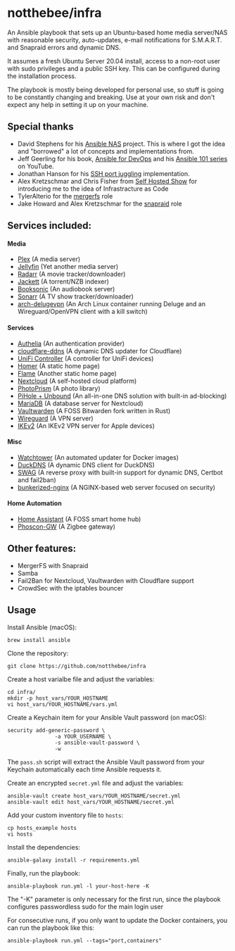 # notthebee/infra

An Ansible playbook that sets up an Ubuntu-based home media server/NAS with reasonable security, auto-updates, e-mail notifications for S.M.A.R.T. and Snapraid errors and dynamic DNS.

It assumes a fresh Ubuntu Server 20.04 install, access to a non-root user with sudo privileges and a public SSH key. This can be configured during the installation process.

The playbook is mostly being developed for personal use, so stuff is going to be constantly changing and breaking. Use at your own risk and don't expect any help in setting it up on your machine.

## Special thanks
* David Stephens for his [Ansible NAS](https://github.com/davestephens/ansible-nas) project. This is where I got the idea and "borrowed" a lot of concepts and implementations from.
* Jeff Geerling for his book, [Ansible for DevOps](https://www.ansiblefordevops.com/) and his [Ansible 101 series](https://www.youtube.com/watch?v=goclfp6a2IQ&list=PL2_OBreMn7FqZkvMYt6ATmgC0KAGGJNAN) on YouTube.
* Jonathan Hanson for his [SSH port juggling](https://gist.github.com/triplepoint/1ad6c6060c0f12112403d98180bcf0b4) implementation.
* Alex Kretzschmar and Chris Fisher from [Self Hosted Show](https://selfhosted.show/) for introducing me to the idea of Infrastracture as Code
* TylerAlterio for the [mergerfs](https://github.com/tyalt1/mediaserver/tree/master/roles/mergerfs) role
* Jake Howard and Alex Kretzschmar for the [snapraid](https://github.com/RealOrangeOne/ansible-role-snapraid/commits?author=IronicBadger) role

## Services included:
#### Media
* [Plex](https://hub.docker.com/r/linuxserver/plex) (A media server)
* [Jellyfin](https://hub.docker.com/r/linuxserver/jellyfin) (Yet another media server)
* [Radarr](https://hub.docker.com/r/linuxserver/radarr) (A movie tracker/downloader)
* [Jackett](https://hub.docker.com/r/linuxserver/jackett) (A torrent/NZB indexer)
* [Booksonic](https://hub.docker.com/r/linuxserver/booksonic) (An audiobook server)
* [Sonarr](https://hub.docker.com/r/linuxserver/sonarr) (A TV show tracker/downloader)
* [arch-delugevpn](https://hub.docker.com/r/binhex/arch-delugevpn) (An Arch Linux container running Deluge and an Wireguard/OpenVPN client with a kill switch)

#### Services
* [Authelia](https://hub.docker.com/r/authelia/authelia) (An authentication provider)
* [cloudflare-ddns](https://hub.docker.com/r/oznu/cloudflare-ddns) (A dynamic DNS updater for Cloudflare)
* [UniFi Controller](https://hub.docker.com/r/linuxserver/unifi-controller) (A controller for UniFi devices)
* [Homer](https://hub.docker.com/r/b4bz/homer) (A static home page)
* [Flame](https://github.com/pawelmalak/flame) (Another static home page)
* [Nextcloud](https://hub.docker.com/r/linuxserver/nextcloud) (A self-hosted cloud platform)
* [PhotoPrism](https://hub.docker.com/r/linuxserver/photoprism) (A photo library)
* [PiHole + Unbound](https://github.com/chriscrowe/docker-pihole-unbound) (An all-in-one DNS solution with built-in ad-blocking)
* [MariaDB](https://hub.docker.com/r/linuxserver/mariadb) (A database server for Nextcloud)
* [Vaultwarden](https://hub.docker.com/r/vaultwarden/server) (A FOSS Bitwarden fork written in Rust)
* [Wireguard](https://hub.docker.com/r/linuxserver/wireguard) (A VPN server)
* [IKEv2](https://hub.docker.com/r/notthebee/ikev2) (An IKEv2 VPN server for Apple devices)

#### Misc
* [Watchtower](https://hub.docker.com/r/containrrr/watchtower) (An automated updater for Docker images)
* [DuckDNS](https://hub.docker.com/r/linuxserver/duckdns/) (A dynamic DNS client for DuckDNS)
* [SWAG](https://hub.docker.com/r/linuxserver/swag) (A reverse proxy with built-in support for dynamic DNS, Certbot and fail2ban)
* [bunkerized-nginx](https://github.com/bunkerity/bunkerized-nginx) (A NGINX-based web server focused on security)

#### Home Automation
* [Home Assistant](https://hub.docker.com/r/homeassistant/home-assistant) (A FOSS smart home hub)
* [Phoscon-GW](https://hub.docker.com/r/marthoc/deconz) (A Zigbee gateway)

## Other features:
* MergerFS with Snapraid
* Samba
* Fail2Ban for Nextcloud, Vaultwarden with Cloudflare support
* CrowdSec with the iptables bouncer

## Usage
Install Ansible (macOS):
```
brew install ansible
```

Clone the repository:
```
git clone https://github.com/notthebee/infra
```

Create a host varialbe file and adjust the variables:
```
cd infra/
mkdir -p host_vars/YOUR_HOSTNAME
vi host_vars/YOUR_HOSTNAME/vars.yml
```

Create a Keychain item for your Ansible Vault password (on macOS):
```
security add-generic-password \
               -a YOUR_USERNAME \
               -s ansible-vault-password \
               -w
```

The `pass.sh` script will extract the Ansible Vault password from your Keychain automatically each time Ansible requests it.

Create an encrypted `secret.yml` file and adjust the variables:
```
ansible-vault create host_vars/YOUR_HOSTNAME/secret.yml
ansible-vault edit host_vars/YOUR_HOSTNAME/secret.yml
```

Add your custom inventory file to `hosts`:
```
cp hosts_example hosts
vi hosts
```

Install the dependencies:
```
ansible-galaxy install -r requirements.yml
```

Finally, run the playbook:
```
ansible-playbook run.yml -l your-host-here -K
```
The "-K" parameter is only necessary for the first run, since the playbook configures passwordless sudo for the main login user

For consecutive runs, if you only want to update the Docker containers, you can run the playbook like this:
```
ansible-playbook run.yml --tags="port,containers"
```
